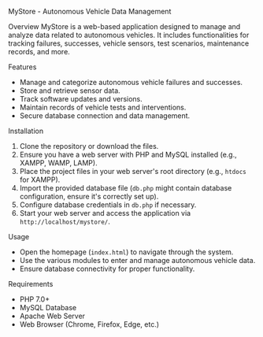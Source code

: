  MyStore - Autonomous Vehicle Data Management

 Overview
MyStore is a web-based application designed to manage and analyze data related to autonomous vehicles. It includes functionalities for tracking failures, successes, vehicle sensors, test scenarios, maintenance records, and more.

 Features
- Manage and categorize autonomous vehicle failures and successes.
- Store and retrieve sensor data.
- Track software updates and versions.
- Maintain records of vehicle tests and interventions.
- Secure database connection and data management.

 Installation
1. Clone the repository or download the files.
2. Ensure you have a web server with PHP and MySQL installed (e.g., XAMPP, WAMP, LAMP).
3. Place the project files in your web server's root directory (e.g., `htdocs` for XAMPP).
4. Import the provided database file (`db.php` might contain database configuration, ensure it's correctly set up).
5. Configure database credentials in `db.php` if necessary.
6. Start your web server and access the application via `http://localhost/mystore/`.

 Usage
- Open the homepage (`index.html`) to navigate through the system.
- Use the various modules to enter and manage autonomous vehicle data.
- Ensure database connectivity for proper functionality.

 Requirements
- PHP 7.0+
- MySQL Database
- Apache Web Server
- Web Browser (Chrome, Firefox, Edge, etc.)


